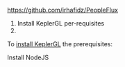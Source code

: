 https://github.com/irhafidz/PeopleFlux

1. Install KeplerGL per-requisites
2. 

To [install KeplerGL](https://docs.kepler.gl/docs/keplergl-jupyter#install) the prerequisites:

Install NodeJS

<!--stackedit_data:
eyJoaXN0b3J5IjpbMTI2NTI1MDYzNCwtMTYwMzU0OTg2NiwxMD
IzNzM5MjM2LC0xOTA0ODQ0NTM0XX0=
-->